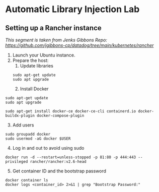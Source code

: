 # Automatic Library Injection Lab

## Setting up a Rancher instance

_This segment is taken from Jenks Gibbons Repo: https://github.com/jgibbons-cp/datadog/tree/main/kubernetes/rancher_


1. Launch your Ubuntu instance.
2. Prepare the host:
    1. Update libraries
    ```shell
    sudo apt-get update
    sudo apt upgrade
    ```
    2. Install Docker



```shell
sudo apt-get update
sudo apt upgrade
```

```shell
sudo apt-get install docker-ce docker-ce-cli containerd.io docker-buildx-plugin docker-compose-plugin
```
  3. Add users
```shell
sudo groupadd docker  
sudo usermod -aG docker $USER  
```
  4. Log in and out to avoid using sudo
```shell
docker run -d --restart=unless-stopped -p 81:80 -p 444:443 --privileged rancher/rancher:v2.6-head  

```
  5. Get container ID and the bootstrap password
```shell
docker container ls
docker logs <container_id> 2>&1 | grep "Bootstrap Password:"

```